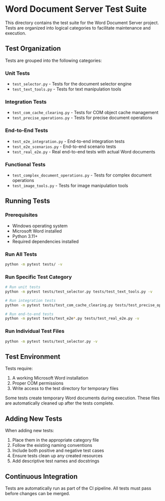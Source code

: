 # Word Document Server Test Suite

This directory contains the test suite for the Word Document Server project. Tests are organized into logical categories to facilitate maintenance and execution.

## Test Organization

Tests are grouped into the following categories:

### Unit Tests
- `test_selector.py` - Tests for the document selector engine
- `test_text_tools.py` - Tests for text manipulation tools

### Integration Tests
- `test_com_cache_clearing.py` - Tests for COM object cache management
- `test_precise_operations.py` - Tests for precise document operations

### End-to-End Tests
- `test_e2e_integration.py` - End-to-end integration tests
- `test_e2e_scenarios.py` - End-to-end scenario tests
- `test_real_e2e.py` - Real end-to-end tests with actual Word documents

### Functional Tests
- `test_complex_document_operations.py` - Tests for complex document operations
- `test_image_tools.py` - Tests for image manipulation tools

## Running Tests

### Prerequisites
- Windows operating system
- Microsoft Word installed
- Python 3.11+
- Required dependencies installed

### Run All Tests
```bash
python -m pytest tests/ -v
```

### Run Specific Test Category
```bash
# Run unit tests
python -m pytest tests/test_selector.py tests/test_text_tools.py -v

# Run integration tests
python -m pytest tests/test_com_cache_clearing.py tests/test_precise_operations.py -v

# Run end-to-end tests
python -m pytest tests/test_e2e*.py tests/test_real_e2e.py -v
```

### Run Individual Test Files
```bash
python -m pytest tests/test_selector.py -v
```

## Test Environment

Tests require:
1. A working Microsoft Word installation
2. Proper COM permissions
3. Write access to the test directory for temporary files

Some tests create temporary Word documents during execution. These files are automatically cleaned up after the tests complete.

## Adding New Tests

When adding new tests:
1. Place them in the appropriate category file
2. Follow the existing naming conventions
3. Include both positive and negative test cases
4. Ensure tests clean up any created resources
5. Add descriptive test names and docstrings

## Continuous Integration

Tests are automatically run as part of the CI pipeline. All tests must pass before changes can be merged.